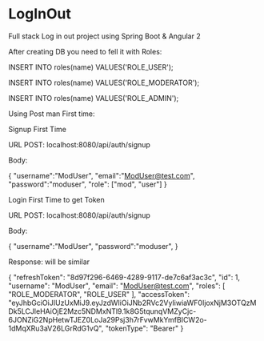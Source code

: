 # LogInOut
Full stack Log in out project using Spring Boot &amp; Angular 2

After creating DB you need to fell it with Roles:

INSERT INTO roles(name) VALUES('ROLE_USER');

INSERT INTO roles(name) VALUES('ROLE_MODERATOR');

INSERT INTO roles(name) VALUES('ROLE_ADMIN');

Using Post man First time:

Signup First Time

URL POST: localhost:8080/api/auth/signup 

Body:

{
	"username":"ModUser",
	"email":"ModUser@test.com",
	"password":"moduser",
	"role": ["mod", "user"]
}

Login First Time to get Token

URL POST: localhost:8080/api/auth/signup

Body:

{
	"username":"ModUser",
	"password":"moduser",
}

Response: will be similar

{
    "refreshToken": "8d97f296-6469-4289-9117-de7c6af3ac3c",
    "id": 1,
    "username": "ModUser",
    "email": "ModUser@test.com",
    "roles": [
        "ROLE_MODERATOR",
        "ROLE_USER"
    ],
    "accessToken": "eyJhbGciOiJIUzUxMiJ9.eyJzdWIiOiJNb2RVc2VyIiwiaWF0IjoxNjM3OTQzMDk5LCJleHAiOjE2Mzc5NDMxNTl9.1k8G5tqunqVMZyCjc-6JONZiG2NpHetwTJEZ0LoJa29Psj3h7rFvwMkYmfBICW2o-1dMqXRu3aV26LGrRdG1vQ",
    "tokenType": "Bearer"
}

